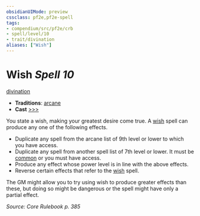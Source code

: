 ```yaml
---
obsidianUIMode: preview
cssclass: pf2e,pf2e-spell
tags:
- compendium/src/pf2e/crb
- spell/level/10
- trait/divination
aliases: ["Wish"]
---
```

# Wish *Spell 10*   
[divination](../../rules/traits/divination.md)  

- **Traditions**: [arcane](../../rules/traits/arcane.md)
- **Cast** [>>>](../../rules/core-rulebook/chapter-9-playing-the-game.md#Actions "Three-Action") 

You state a wish, making your greatest desire come true. A [wish](../../../..//TTRPGShare-Pathfinder-2E-Vault/compendium/spells/wish.md) spell can produce any one of the following effects.

- Duplicate any spell from the arcane list of 9th level or lower to which you have access.
- Duplicate any spell from another spell list of 7th level or lower. It must be [common](../../rules/traits/common.md) or you must have access.
- Produce any effect whose power level is in line with the above effects.
- Reverse certain effects that refer to the [wish](../../../..//TTRPGShare-Pathfinder-2E-Vault/compendium/spells/wish.md) spell.

The GM might allow you to try using wish to produce greater effects than these, but doing so might be dangerous or the spell might have only a partial effect.

*Source: Core Rulebook p. 385*